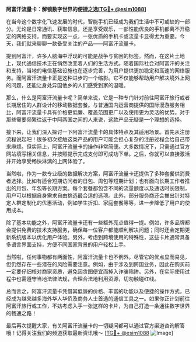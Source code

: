 **阿富汗流量卡：解锁数字世界的便捷之选[[TG💪+ @esim1088](https://t.me/s/esim1088)]**

在当今这个数字化飞速发展的时代，智能手机已经成为我们生活中不可或缺的一部分。无论是日常通讯、获取信息，还是享受娱乐，一部性能优良的手机都离不开稳定的网络支持。而要实现这一点，一张优质的手机卡或流量卡显得尤为重要。今天，我们就来聊聊一款备受关注的产品——阿富汗流量卡。

提到阿富汗，许多人脑海中浮现的可能是战争与贫困的标签。然而，在这片土地上，现代通信技术正在悄然改变着人们的生活方式。随着国际社会对阿富汗的关注和支持，当地的电信基础设施也在逐步完善，为用户提供更加稳定和高速的网络服务。而阿富汗流量卡正是这种进步的一个缩影。它不仅能够帮助用户解决境外上网的问题，还能让身处异国他乡的人们感受到家的温暖。

那么，什么是阿富汗流量卡呢？简单来说，它是一种专门针对前往阿富汗旅行或者长期居住的人群设计的移动数据套餐。与普通国内运营商提供的国际漫游服务相比，阿富汗流量卡具有价格更低廉、覆盖范围更广以及使用更为灵活的优势。对于那些需要频繁往返于中阿两国之间的人来说，这款产品无疑是一个理想的选择。

接下来，让我们深入探讨一下阿富汗流量卡的具体特点及其适用场景。首先从注册流程说起吧！很多初次接触这类产品的用户可能会担心复杂的注册过程会给自己带来麻烦。但实际上，阿富汗流量卡的操作非常简便。大多数情况下，只需通过官方网站填写相关信息，并按照提示完成支付即可成功下单。之后，你就可以直接激活并开始享受畅快淋漓的上网体验了。

当然啦，作为一款专业级的数据解决方案，阿富汗流量卡还提供了多种套餐供消费者选择。比如有适合短期访问者的日包、周包等短期计划；也有面向长期工作者推出的月包、年包等长期方案。每个套餐都包含不同的流量额度以及通话时长限制，用户可以根据自身需求自由挑选最合适的选项。此外，部分服务商还会推出针对特定人群定制化的优惠活动，例如学生折扣、家庭套餐等等，进一步降低了用户的使用成本。

除了基本功能之外，阿富汗流量卡还有一些额外亮点值得一提。例如，许多品牌都会提供免费的技术支持服务，确保每一位客户都能顺利解决问题；同时还会定期更新系统版本以优化用户体验。另外，考虑到跨境使用的特殊性，这些卡片通常具备多语言界面支持，方便不同国家背景的用户轻松上手。

当然啦，任何事物都有两面性，阿富汗流量卡也不例外。尽管它的优点显而易见，但仍然存在一些潜在的风险需要注意。例如，由于涉及到跨国业务，因此在购买前一定要仔细核对商家资质，避免因贪图便宜而掉入诈骗陷阱。另外，在实际使用过程中也需遵守当地法律法规，合理合法地利用资源，切勿触碰红线。

总而言之，阿富汗流量卡凭借其低廉的价格、丰富的功能以及便捷的操作方式，已经成为越来越多海外华人华侨及商务人士首选的通信工具之一。如果你正计划前往阿富汗旅行或工作，不妨考虑入手一张这样的卡片，为自己打造一条通往数字世界的畅通之路！

最后再次提醒大家，有关阿富汗流量卡的一切疑问都可以通过官方渠道咨询解答哦！记得关注我们的频道获取最新资讯哦～ [[TG💪+ @esim1088](https://t.me/s/esim1088) ![Image](https://i.postimg.cc/4NQfJmqS/Snipaste-2025-05-13-00-14-12.png)]